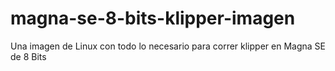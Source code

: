 # magna-se-8-bits-klipper-imagen
Una imagen de Linux con todo lo necesario para correr klipper en Magna SE de 8 Bits
